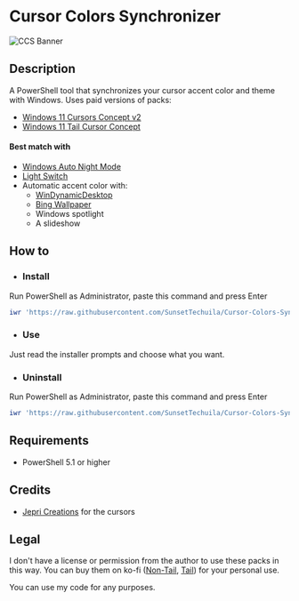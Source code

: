 # Cursor Colors Synchronizer

![CCS Banner](https://user-images.githubusercontent.com/115353812/218801534-51e90ae7-9867-488e-afc0-3002867662cb.png)

## Description

A PowerShell tool that synchronizes your cursor accent color and theme with Windows. Uses paid versions of packs:

- [Windows 11 Cursors Concept v2](https://www.deviantart.com/jepricreations/art/Windows-11-Cursors-Concept-v2-886489356)
- [Windows 11 Tail Cursor Concept](https://www.deviantart.com/jepricreations/art/W11-Free-Tail-Cursor-Concept-by-Jepri-Creations-962242647)

#### Best match with

- [Windows Auto Night Mode](https://github.com/AutoDarkMode/Windows-Auto-Night-Mode)
- [Light Switch](https://github.com/joakimmag/Light-Switch)
- Automatic accent color with:
  - [WinDynamicDesktop](https://github.com/t1m0thyj/WinDynamicDesktop)
  - [Bing Wallpaper](https://www.microsoft.com/en-us/bing/bing-wallpaper)
  - Windows spotlight
  - A slideshow

## How to

- ### Install

Run PowerShell as Administrator, paste this command and press Enter

```powershell
iwr 'https://raw.githubusercontent.com/SunsetTechuila/Cursor-Colors-Synchronizer/master/Installer.ps1' -useb | iex
```

- ### Use

Just read the installer prompts and choose what you want.

- ### Uninstall

Run PowerShell as Administrator, paste this command and press Enter

```powershell
iwr 'https://raw.githubusercontent.com/SunsetTechuila/Cursor-Colors-Synchronizer/master/Uninstaller.ps1' -useb | iex
```

## Requirements

- PowerShell 5.1 or higher

## Credits

- [Jepri Creations](https://jepricreations.com) for the cursors

## Legal

I don't have a license or permission from the author to use these packs in this way. You can buy them on ko-fi ([Non-Tail](https://ko-fi.com/s/d9f85e6821), [Tail](https://ko-fi.com/s/d07dcb11da)) for your personal use.

You can use my code for any purposes.
